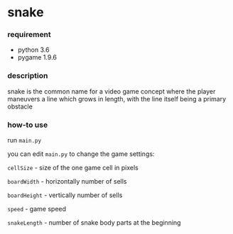 # snake

### requirement

* python 3.6
* pygame 1.9.6

### description

snake is the common name for a video game concept where the player maneuvers a line which grows in length, with the line itself being a primary obstacle

### how-to use

run `main.py`

you can edit `main.py` to change the game settings:

`cellSize` - size of the one game cell in pixels

`boardWidth` - horizontally number of sells

`boardHeight` - vertically number of sells

`speed` - game speed

`snakeLength` - number of snake body parts at the beginning
